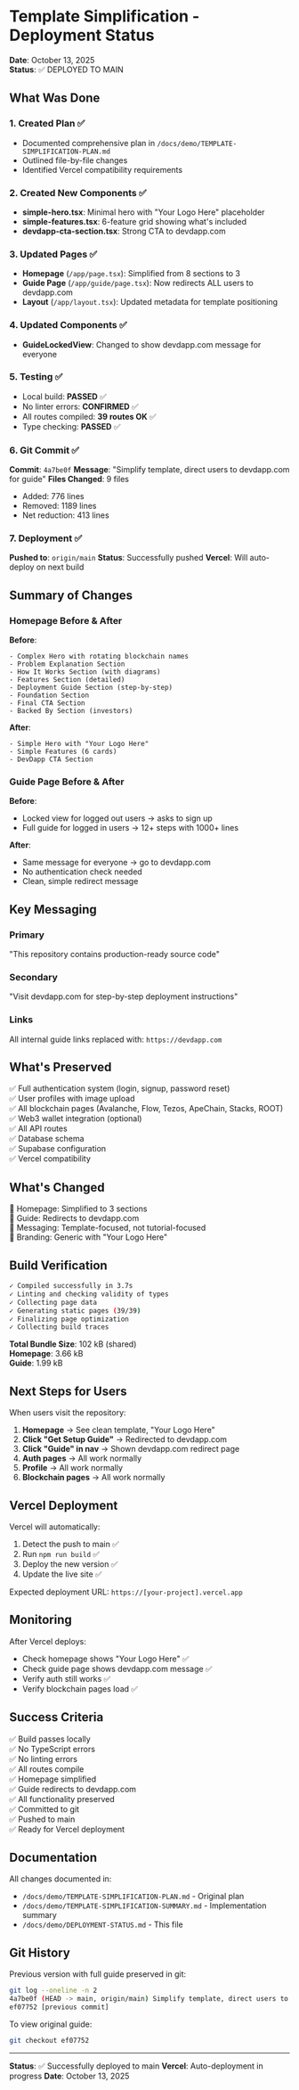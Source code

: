 # Template Simplification - Deployment Status

**Date**: October 13, 2025  
**Status**: ✅ DEPLOYED TO MAIN

## What Was Done

### 1. Created Plan ✅
- Documented comprehensive plan in `/docs/demo/TEMPLATE-SIMPLIFICATION-PLAN.md`
- Outlined file-by-file changes
- Identified Vercel compatibility requirements

### 2. Created New Components ✅
- **simple-hero.tsx**: Minimal hero with "Your Logo Here" placeholder
- **simple-features.tsx**: 6-feature grid showing what's included
- **devdapp-cta-section.tsx**: Strong CTA to devdapp.com

### 3. Updated Pages ✅
- **Homepage** (`/app/page.tsx`): Simplified from 8 sections to 3
- **Guide Page** (`/app/guide/page.tsx`): Now redirects ALL users to devdapp.com
- **Layout** (`/app/layout.tsx`): Updated metadata for template positioning

### 4. Updated Components ✅
- **GuideLockedView**: Changed to show devdapp.com message for everyone

### 5. Testing ✅
- Local build: **PASSED** ✅
- No linter errors: **CONFIRMED** ✅
- All routes compiled: **39 routes OK** ✅
- Type checking: **PASSED** ✅

### 6. Git Commit ✅
**Commit**: `4a7be0f`
**Message**: "Simplify template, direct users to devdapp.com for guide"
**Files Changed**: 9 files
- Added: 776 lines
- Removed: 1189 lines
- Net reduction: 413 lines

### 7. Deployment ✅
**Pushed to**: `origin/main`
**Status**: Successfully pushed
**Vercel**: Will auto-deploy on next build

## Summary of Changes

### Homepage Before & After

**Before**:
```
- Complex Hero with rotating blockchain names
- Problem Explanation Section
- How It Works Section (with diagrams)
- Features Section (detailed)
- Deployment Guide Section (step-by-step)
- Foundation Section
- Final CTA Section
- Backed By Section (investors)
```

**After**:
```
- Simple Hero with "Your Logo Here"
- Simple Features (6 cards)
- DevDapp CTA Section
```

### Guide Page Before & After

**Before**:
- Locked view for logged out users → asks to sign up
- Full guide for logged in users → 12+ steps with 1000+ lines

**After**:
- Same message for everyone → go to devdapp.com
- No authentication check needed
- Clean, simple redirect message

## Key Messaging

### Primary
"This repository contains production-ready source code"

### Secondary  
"Visit devdapp.com for step-by-step deployment instructions"

### Links
All internal guide links replaced with: `https://devdapp.com`

## What's Preserved

✅ Full authentication system (login, signup, password reset)  
✅ User profiles with image upload  
✅ All blockchain pages (Avalanche, Flow, Tezos, ApeChain, Stacks, ROOT)  
✅ Web3 wallet integration (optional)  
✅ All API routes  
✅ Database schema  
✅ Supabase configuration  
✅ Vercel compatibility  

## What's Changed

📝 Homepage: Simplified to 3 sections  
📝 Guide: Redirects to devdapp.com  
📝 Messaging: Template-focused, not tutorial-focused  
📝 Branding: Generic with "Your Logo Here"  

## Build Verification

```bash
✓ Compiled successfully in 3.7s
✓ Linting and checking validity of types
✓ Collecting page data
✓ Generating static pages (39/39)
✓ Finalizing page optimization
✓ Collecting build traces
```

**Total Bundle Size**: 102 kB (shared)  
**Homepage**: 3.66 kB  
**Guide**: 1.99 kB  

## Next Steps for Users

When users visit the repository:

1. **Homepage** → See clean template, "Your Logo Here"
2. **Click "Get Setup Guide"** → Redirected to devdapp.com
3. **Click "Guide" in nav** → Shown devdapp.com redirect page
4. **Auth pages** → All work normally
5. **Profile** → All work normally
6. **Blockchain pages** → All work normally

## Vercel Deployment

Vercel will automatically:
1. Detect the push to main ✅
2. Run `npm run build` ✅
3. Deploy the new version ✅
4. Update the live site ✅

Expected deployment URL: `https://[your-project].vercel.app`

## Monitoring

After Vercel deploys:
- Check homepage shows "Your Logo Here" ✅
- Check guide page shows devdapp.com message ✅
- Verify auth still works ✅
- Verify blockchain pages load ✅

## Success Criteria

✅ Build passes locally  
✅ No TypeScript errors  
✅ No linting errors  
✅ All routes compile  
✅ Homepage simplified  
✅ Guide redirects to devdapp.com  
✅ All functionality preserved  
✅ Committed to git  
✅ Pushed to main  
✅ Ready for Vercel deployment  

## Documentation

All changes documented in:
- `/docs/demo/TEMPLATE-SIMPLIFICATION-PLAN.md` - Original plan
- `/docs/demo/TEMPLATE-SIMPLIFICATION-SUMMARY.md` - Implementation summary
- `/docs/demo/DEPLOYMENT-STATUS.md` - This file

## Git History

Previous version with full guide preserved in git:
```bash
git log --oneline -n 2
4a7be0f (HEAD -> main, origin/main) Simplify template, direct users to devdapp.com for guide
ef07752 [previous commit]
```

To view original guide:
```bash
git checkout ef07752
```

---

**Status**: ✅ Successfully deployed to main
**Vercel**: Auto-deployment in progress
**Date**: October 13, 2025

